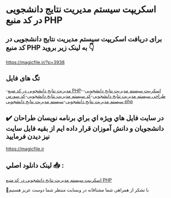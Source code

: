 # اسکریپت سیستم مدیریت نتایج دانشجویی در کد منبع PHP

## برای دریافت اسکریپت سیستم مدیریت نتایج دانشجویی در کد منبع PHP به لینک زیر بروید 👇

https://magicfile.ir/?p=3938

## تگ های فایل

-[مدیریت نتایج دانشجویی در کد منبع PHP](https://magicfile.ir/product/%d8%a7%d8%b3%da%a9%d8%b1%db%8c%d9%be%d8%aa%d8%b3%db%8c%d8%b3%d8%aa%d9%85-%d9%85%d8%af%db%8c%d8%b1%db%8c%d8%aa-%d9%86%d8%aa%d8%a7%db%8c%d8%ac-%d8%af%d8%a7%d9%86%d8%b4%d8%ac%d9%88%db%8c%db%8c-%d8%af%d8%b1-%da%a9%d8%af-%d9%85%d9%86%d8%a8%d8%b9-php/)-[اسکریپت سیستم مدیریت نتایج دانشجویی](https://magicfile.ir/product/%d8%a7%d8%b3%da%a9%d8%b1%db%8c%d9%be%d8%aa%d8%b3%db%8c%d8%b3%d8%aa%d9%85-%d9%85%d8%af%db%8c%d8%b1%db%8c%d8%aa-%d9%86%d8%aa%d8%a7%db%8c%d8%ac-%d8%af%d8%a7%d9%86%d8%b4%d8%ac%d9%88%db%8c%db%8c-%d8%af%d8%b1-%da%a9%d8%af-%d9%85%d9%86%d8%a8%d8%b9-php/)-[طراحی سیستم مدیریت نتایج دانشجویی](https://magicfile.ir/product/%d8%a7%d8%b3%da%a9%d8%b1%db%8c%d9%be%d8%aa%d8%b3%db%8c%d8%b3%d8%aa%d9%85-%d9%85%d8%af%db%8c%d8%b1%db%8c%d8%aa-%d9%86%d8%aa%d8%a7%db%8c%d8%ac-%d8%af%d8%a7%d9%86%d8%b4%d8%ac%d9%88%db%8c%db%8c-%d8%af%d8%b1-%da%a9%d8%af-%d9%85%d9%86%d8%a8%d8%b9-php/)-[کد سیستم مدیریت نتایج دانشجویی](https://magicfile.ir/product/%d8%a7%d8%b3%da%a9%d8%b1%db%8c%d9%be%d8%aa%d8%b3%db%8c%d8%b3%d8%aa%d9%85-%d9%85%d8%af%db%8c%d8%b1%db%8c%d8%aa-%d9%86%d8%aa%d8%a7%db%8c%d8%ac-%d8%af%d8%a7%d9%86%d8%b4%d8%ac%d9%88%db%8c%db%8c-%d8%af%d8%b1-%da%a9%d8%af-%d9%85%d9%86%d8%a8%d8%b9-php/)-[کد سورس سیستم مدیریت نتایج دانشجویی](https://magicfile.ir/product/%d8%a7%d8%b3%da%a9%d8%b1%db%8c%d9%be%d8%aa%d8%b3%db%8c%d8%b3%d8%aa%d9%85-%d9%85%d8%af%db%8c%d8%b1%db%8c%d8%aa-%d9%86%d8%aa%d8%a7%db%8c%d8%ac-%d8%af%d8%a7%d9%86%d8%b4%d8%ac%d9%88%db%8c%db%8c-%d8%af%d8%b1-%da%a9%d8%af-%d9%85%d9%86%d8%a8%d8%b9-php/)-[سیستم مدیریت نتایج دانشجویی php](https://magicfile.ir/product/%d8%a7%d8%b3%da%a9%d8%b1%db%8c%d9%be%d8%aa%d8%b3%db%8c%d8%b3%d8%aa%d9%85-%d9%85%d8%af%db%8c%d8%b1%db%8c%d8%aa-%d9%86%d8%aa%d8%a7%db%8c%d8%ac-%d8%af%d8%a7%d9%86%d8%b4%d8%ac%d9%88%db%8c%db%8c-%d8%af%d8%b1-%da%a9%d8%af-%d9%85%d9%86%d8%a8%d8%b9-php/)

## ✔️ در سايت فايل هاي ويژه اي براي برنامه نويسان طراحان دانشجويان و دانش آموزان قرار داده ايم از بقيه فايل سايت نيز ديدن فرماييد

https://magicfile.ir


## لينک دانلود اصلي 📥 :

[اسکریپت سیستم مدیریت نتایج دانشجویی در کد منبع PHP](https://magicfile.ir/product/%d8%a7%d8%b3%da%a9%d8%b1%db%8c%d9%be%d8%aa%d8%b3%db%8c%d8%b3%d8%aa%d9%85-%d9%85%d8%af%db%8c%d8%b1%db%8c%d8%aa-%d9%86%d8%aa%d8%a7%db%8c%d8%ac-%d8%af%d8%a7%d9%86%d8%b4%d8%ac%d9%88%db%8c%db%8c-%d8%af%d8%b1-%da%a9%d8%af-%d9%85%d9%86%d8%a8%d8%b9-php/) 


🙏با تشکر از همراهي شما مشتاقانه در وبسایت منتظر شما دوست عزیز هستیم


